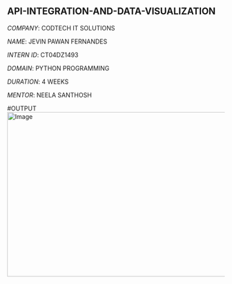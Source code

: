 ## API-INTEGRATION-AND-DATA-VISUALIZATION

*COMPANY*: CODTECH IT SOLUTIONS

*NAME*: JEVIN PAWAN FERNANDES

*INTERN ID*: CT04DZ1493

*DOMAIN*: PYTHON PROGRAMMING

*DURATION*: 4 WEEKS

*MENTOR*: NEELA SANTHOSH

#OUTPUT
<img width="614" height="381" alt="Image" src="https://github.com/user-attachments/assets/2f6b99db-dd11-436e-ab22-56af619e646b" />
